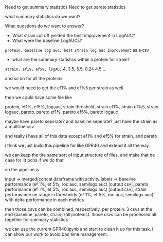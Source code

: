 Need to get summary statistics
Need to get pareto statistics 

what summary statistics do we want? 

What questions do we want to answer? 

- What strain cut off yielded the best improvement in LogAUC?
- What were the baseline LogAUCs? 

`protein, baseline log auc, best strain log auc improvement` as a csv 

- what are the summary statistics within a protein for strain? 

`strain, ef1%, ef5%, logAUC`
 4, 3.5, 5.5, 0.24
4.5 ...

and so on for all the proteins 

we would need to get the ef1% and ef%5 per strain as well. 

then we could have some file like 

protein, ef1%, ef5%, logauc, strain threshold, strain ef1%, strain ef%5, strain logauc, pareto, pareto ef1%, pareto ef5%, pareto logauc 

maybe have pareto seperate? and baseline seperate? just have the strain as a multiline csv 

and really i have all of this data except ef1% and ef5% for strain, and pareto 

i think we just build this pipeline for like GPR40 and extend it all the way. 

we can keep the the same sort of input structure of files, and make that be case for lit pcba if we do that 

so the pipeline is 

input -> merged/concat dataframe with activity labels -> baseline performance (ef 1%, ef 5%, roc auc, semilogx auc) [output csv], pareto performance (ef 1%, ef 5%, roc auc, semilogx auc) [output csv], strain performance on range in thresholds (ef 1%, ef 5%, roc auc, semilogx auc) with delta performance in each metrics 

then those csvs can be combined, respectively, per protein. 3 csvs at the end (baseline, pareto, strain) (all proteins). those csvs can be processed all together for summary statistics

we can use the current GPR40.ipynb and start to clean it up for this task. i can show our work to avoid bad time management. 




